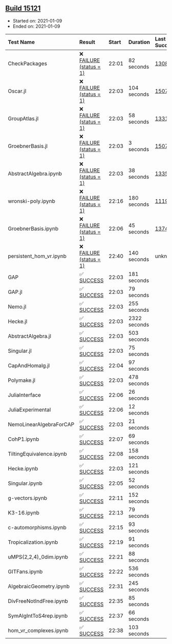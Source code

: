 ## [Build 15121](https://oscarci.mathematik.uni-kl.de/job/oscar/15121/)

* Started on: 2021-01-09
* Ended on: 2021-01-09

| Test Name    | Result | Start | Duration | Last Success | First Failure |
|:-------------|:-------|:------|:---------|:-------------|:--------------|
| CheckPackages | ❌ [FAILURE (status = 1)](https://oscarci.mathematik.uni-kl.de/job/oscar/15121/artifact/logs/build-15121/CheckPackages.log) | 22:01 | 82 seconds | [13085](https://oscarci.mathematik.uni-kl.de/job/oscar/13085/) | [13086](https://oscarci.mathematik.uni-kl.de/job/oscar/13086/) |
| Oscar.jl | ❌ [FAILURE (status = 1)](https://oscarci.mathematik.uni-kl.de/job/oscar/15121/artifact/logs/build-15121/Oscar.jl.log) | 22:03 | 104 seconds | [15079](https://oscarci.mathematik.uni-kl.de/job/oscar/15079/) | [15080](https://oscarci.mathematik.uni-kl.de/job/oscar/15080/) |
| GroupAtlas.jl | ❌ [FAILURE (status = 1)](https://oscarci.mathematik.uni-kl.de/job/oscar/15121/artifact/logs/build-15121/GroupAtlas.jl.log) | 22:03 | 58 seconds | [13311](https://oscarci.mathematik.uni-kl.de/job/oscar/13311/) | [13312](https://oscarci.mathematik.uni-kl.de/job/oscar/13312/) |
| GroebnerBasis.jl | ❌ [FAILURE (status = 1)](https://oscarci.mathematik.uni-kl.de/job/oscar/15121/artifact/logs/build-15121/GroebnerBasis.jl.log) | 22:03 | 3 seconds | [15079](https://oscarci.mathematik.uni-kl.de/job/oscar/15079/) | [15080](https://oscarci.mathematik.uni-kl.de/job/oscar/15080/) |
| AbstractAlgebra.ipynb | ❌ [FAILURE (status = 1)](https://oscarci.mathematik.uni-kl.de/job/oscar/15121/artifact/logs/build-15121/AbstractAlgebra.ipynb.log) | 22:03 | 38 seconds | [13355](https://oscarci.mathematik.uni-kl.de/job/oscar/13355/) | [13356](https://oscarci.mathematik.uni-kl.de/job/oscar/13356/) |
| wronski-poly.ipynb | ❌ [FAILURE (status = 1)](https://oscarci.mathematik.uni-kl.de/job/oscar/15121/artifact/logs/build-15121/wronski-poly.ipynb.log) | 22:16 | 180 seconds | [11192](https://oscarci.mathematik.uni-kl.de/job/oscar/11192/) | [11193](https://oscarci.mathematik.uni-kl.de/job/oscar/11193/) |
| GroebnerBasis.ipynb | ❌ [FAILURE (status = 1)](https://oscarci.mathematik.uni-kl.de/job/oscar/15121/artifact/logs/build-15121/GroebnerBasis.ipynb.log) | 22:06 | 45 seconds | [13748](https://oscarci.mathematik.uni-kl.de/job/oscar/13748/) | [13749](https://oscarci.mathematik.uni-kl.de/job/oscar/13749/) |
| persistent_hom_vr.ipynb | ❌ [FAILURE (status = 1)](https://oscarci.mathematik.uni-kl.de/job/oscar/15121/artifact/logs/build-15121/persistent_hom_vr.ipynb.log) | 22:40 | 140 seconds | unknown | unknown |
| GAP | ✅ [SUCCESS](https://oscarci.mathematik.uni-kl.de/job/oscar/15121/artifact/logs/build-15121/GAP.log) | 22:03 | 181 seconds |  |  |
| GAP.jl | ✅ [SUCCESS](https://oscarci.mathematik.uni-kl.de/job/oscar/15121/artifact/logs/build-15121/GAP.jl.log) | 22:03 | 79 seconds |  |  |
| Nemo.jl | ✅ [SUCCESS](https://oscarci.mathematik.uni-kl.de/job/oscar/15121/artifact/logs/build-15121/Nemo.jl.log) | 22:03 | 255 seconds |  |  |
| Hecke.jl | ✅ [SUCCESS](https://oscarci.mathematik.uni-kl.de/job/oscar/15121/artifact/logs/build-15121/Hecke.jl.log) | 22:03 | 2322 seconds |  |  |
| AbstractAlgebra.jl | ✅ [SUCCESS](https://oscarci.mathematik.uni-kl.de/job/oscar/15121/artifact/logs/build-15121/AbstractAlgebra.jl.log) | 22:03 | 503 seconds |  |  |
| Singular.jl | ✅ [SUCCESS](https://oscarci.mathematik.uni-kl.de/job/oscar/15121/artifact/logs/build-15121/Singular.jl.log) | 22:03 | 75 seconds |  |  |
| CapAndHomalg.jl | ✅ [SUCCESS](https://oscarci.mathematik.uni-kl.de/job/oscar/15121/artifact/logs/build-15121/CapAndHomalg.jl.log) | 22:04 | 97 seconds |  |  |
| Polymake.jl | ✅ [SUCCESS](https://oscarci.mathematik.uni-kl.de/job/oscar/15121/artifact/logs/build-15121/Polymake.jl.log) | 22:03 | 478 seconds |  |  |
| JuliaInterface | ✅ [SUCCESS](https://oscarci.mathematik.uni-kl.de/job/oscar/15121/artifact/logs/build-15121/JuliaInterface.log) | 22:06 | 26 seconds |  |  |
| JuliaExperimental | ✅ [SUCCESS](https://oscarci.mathematik.uni-kl.de/job/oscar/15121/artifact/logs/build-15121/JuliaExperimental.log) | 22:06 | 12 seconds |  |  |
| NemoLinearAlgebraForCAP | ✅ [SUCCESS](https://oscarci.mathematik.uni-kl.de/job/oscar/15121/artifact/logs/build-15121/NemoLinearAlgebraForCAP.log) | 22:03 | 21 seconds |  |  |
| CohP1.ipynb | ✅ [SUCCESS](https://oscarci.mathematik.uni-kl.de/job/oscar/15121/artifact/logs/build-15121/CohP1.ipynb.log) | 22:07 | 69 seconds |  |  |
| TiltingEquivalence.ipynb | ✅ [SUCCESS](https://oscarci.mathematik.uni-kl.de/job/oscar/15121/artifact/logs/build-15121/TiltingEquivalence.ipynb.log) | 22:08 | 158 seconds |  |  |
| Hecke.ipynb | ✅ [SUCCESS](https://oscarci.mathematik.uni-kl.de/job/oscar/15121/artifact/logs/build-15121/Hecke.ipynb.log) | 22:03 | 121 seconds |  |  |
| Singular.ipynb | ✅ [SUCCESS](https://oscarci.mathematik.uni-kl.de/job/oscar/15121/artifact/logs/build-15121/Singular.ipynb.log) | 22:05 | 52 seconds |  |  |
| g-vectors.ipynb | ✅ [SUCCESS](https://oscarci.mathematik.uni-kl.de/job/oscar/15121/artifact/logs/build-15121/g-vectors.ipynb.log) | 22:11 | 152 seconds |  |  |
| K3-16.ipynb | ✅ [SUCCESS](https://oscarci.mathematik.uni-kl.de/job/oscar/15121/artifact/logs/build-15121/K3-16.ipynb.log) | 22:13 | 79 seconds |  |  |
| c-automorphisms.ipynb | ✅ [SUCCESS](https://oscarci.mathematik.uni-kl.de/job/oscar/15121/artifact/logs/build-15121/c-automorphisms.ipynb.log) | 22:15 | 93 seconds |  |  |
| Tropicalization.ipynb | ✅ [SUCCESS](https://oscarci.mathematik.uni-kl.de/job/oscar/15121/artifact/logs/build-15121/Tropicalization.ipynb.log) | 22:19 | 91 seconds |  |  |
| uMPS(2,2,4)_0dim.ipynb | ✅ [SUCCESS](https://oscarci.mathematik.uni-kl.de/job/oscar/15121/artifact/logs/build-15121/uMPS-2-2-4-_0dim.ipynb.log) | 22:21 | 88 seconds |  |  |
| GITFans.ipynb | ✅ [SUCCESS](https://oscarci.mathematik.uni-kl.de/job/oscar/15121/artifact/logs/build-15121/GITFans.ipynb.log) | 22:22 | 536 seconds |  |  |
| AlgebraicGeometry.ipynb | ✅ [SUCCESS](https://oscarci.mathematik.uni-kl.de/job/oscar/15121/artifact/logs/build-15121/AlgebraicGeometry.ipynb.log) | 22:31 | 245 seconds |  |  |
| DivFreeNotIndFree.ipynb | ✅ [SUCCESS](https://oscarci.mathematik.uni-kl.de/job/oscar/15121/artifact/logs/build-15121/DivFreeNotIndFree.ipynb.log) | 22:35 | 85 seconds |  |  |
| SymAlgIntToS4rep.ipynb | ✅ [SUCCESS](https://oscarci.mathematik.uni-kl.de/job/oscar/15121/artifact/logs/build-15121/SymAlgIntToS4rep.ipynb.log) | 22:37 | 66 seconds |  |  |
| hom_vr_complexes.ipynb | ✅ [SUCCESS](https://oscarci.mathematik.uni-kl.de/job/oscar/15121/artifact/logs/build-15121/hom_vr_complexes.ipynb.log) | 22:38 | 103 seconds |  |  |
